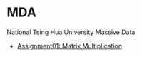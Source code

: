 # MDA
National Tsing Hua University Massive Data 

- [Assignment01: Matrix Multiplication](https://hackmd.io/@kylekylehaha/BJp5-5SrK)
